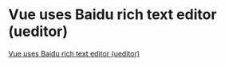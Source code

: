 # Vue uses Baidu rich text editor (ueditor)
[Vue uses Baidu rich text editor (ueditor)](https://aiwithcloud.com/2022/09/16/vue_uses_baidu_rich_text_editor_ueditor/)
